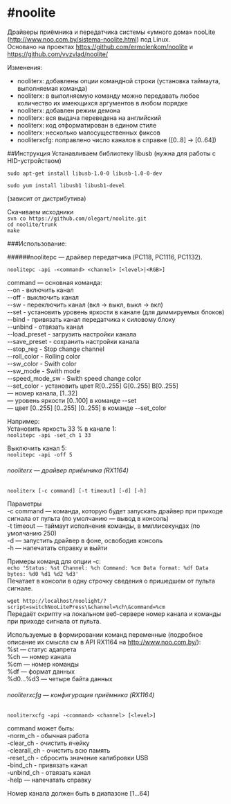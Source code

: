 #noolite
=======
Драйверы приёмника и передатчика системы «умного дома» nooLite (http://www.noo.com.by/sistema-noolite.html) под Linux.  
Основано на проектах https://github.com/ermolenkom/noolite и https://github.com/vvzvlad/noolite/

Изменения: 
* nooliterx: добавлены опции командной строки (установка таймаута, выполняемая команда)
* nooliterx: в выполняемую команду можно передавать любое количество их имеющихся аргументов в любом порядке
* nooliterx: добавлен режим демона
* nooliterx: вся выдача переведена на английский
* nooliterx: код отформатирован в едином стиле
* nooliterx: несколько малосущественных фиксов
* nooliterxcfg: поправлено число каналов в справке ([0..8] → [0..64])
  
  
##Инструкция
Устанавливаем библиотеку libusb (нужна для работы с HID-устройством)

  `sudo apt-get install libusb-1.0-0 libusb-1.0-0-dev`

  `sudo yum install libusb1 libusb1-devel`

(зависит от дистрибутива)
  
Скачиваем исходники  
  `svn co https://github.com/olegart/noolite.git`  
  `cd noolite/trunk`  
  `make`  
  

###Использование:

######noolitepc — драйвер передатчика (PC118, PC1116, PC1132).

  `noolitepc -api -<command> <channel> [<level>|<RGB>]`
  
command — основная команда:  
--on - включить канал  
--off - выключить канал  
--sw - переключить канал (вкл → выкл, выкл → вкл)  
--set - установить уровень яркости в канале (для диммируемых блоков)  
--bind - привязать канал передатчика к силовому блоку  
--unbind - отвязать канал  
--load_preset - загрузить настройки канала  
--save_preset - сохранить настройки канала  
--stop_reg - Stop change channel  
--roll_color - Rolling color  
--sw_color - Swith color  
--sw_mode - Swith mode  
--speed_mode_sw - Swith speed change color  
--set_color - установить цвет R[0..255] G[0..255] B[0..255]  
<channel> — номер канала, [1..32]  
<level> — уровень яркости [0..100] в команде --set  
<RGB> — цвет [0..255] [0..255] [0..255] в команде --set_color  

Например:  
Установить яркость 33 % в канале 1:  
  `noolitepc -api -set_ch 1 33`  

Выключить канал 5:  
  `noolitepc -api -off 5 `  

###### nooliterx — драйвер приёмника (RX1164)  

  `nooliterx [-c command] [-t timeout] [-d] [-h]`

Параметры  
  -c command — команда, которую будет запускать драйвер при приходе сигнала от пульта (по умолчанию — вывод в консоль)  
  -t timeout — таймаут исполнения команды, в миллисекундах (по умолчанию 250)  
  -d — запустить драйвер в фоне, освободив консоль  
  -h — напечатать справку и выйти  

Примеры команд для опции -c:  
  `echo 'Status: %st Channel: %ch Command: %cm Data format: %df Data bytes: %d0 %d1 %d2 %d3'`  
Печатает в консоли в одну строчку сведения о пришедшем от пульта сигнале.  
  
  `wget http://localhost/noolight/?script=switchNooLitePress\&channel=%ch\&command=%cm`  
Передаёт скрипту на локальном веб-сервере номер канала и команды при приходе сигнала от пульта.  
  
Используемые в формировании команд переменные (подробное описание их смысла см в API RX1164 на http://www.noo.com.by/):  
  %st — статус адапрета  
  %ch — номер канала  
  %cm — номер команды  
  %df — формат данных  
  %d0...%d3 — четыре байта данных  

###### nooliterxcfg — конфигурация приёмника (RX1164)  

  `nooliterxcfg -api -<command> <channel> [<level>]`

command может быть:  
  -norm_ch - обычная работа  
  -clear_ch - очистить ячейку  
  -clearall_ch - очистить всю память  
  -reset_ch - сбросить значение калибровки USB  
  -bind_ch - привязать канал  
  -unbind_ch - отвязать канал  
  -help — напечатать справку  
  
  Номер канала должен быть в диапазоне [1...64]